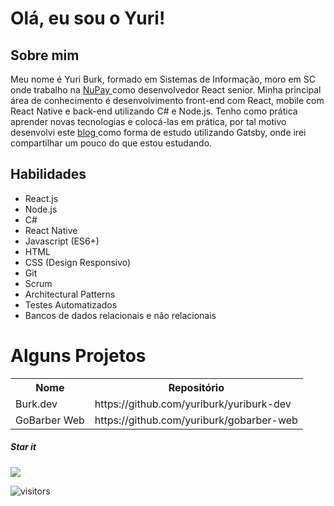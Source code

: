 <h1>Olá, eu sou o Yuri!</h1>

<h2>Sobre mim</h2>
        <p>
          Meu nome é Yuri Burk, formado em Sistemas de
          Informação, moro em SC onde trabalho na
          <a
            target="_blank"
            rel="noopener noreferrer"
            href="https://nupaybusiness.com.br/"
          >
            NuPay
          </a>
          como desenvolvedor React senior. Minha principal área de conhecimento é desenvolvimento front-end com React, mobile com React Native e back-end utilizando C# e Node.js. Tenho como prática aprender novas tecnologias e colocá-las em prática, por
          tal motivo desenvolvi este  <a
            target="_blank"
            rel="noopener noreferrer"
            href="https://blog.burk.dev/"
          >
            blog
          </a> como forma de estudo utilizando
          Gatsby, onde irei compartilhar um pouco do que estou estudando.
        </p>
<h2>Habilidades</h2>
        <ul>
          <li>React.js</li>
          <li>Node.js</li>
          <li>C#</li>
          <li>React Native</li>
          <li>Javascript (ES6+)</li>
          <li>HTML</li>
          <li>CSS (Design Responsivo)</li>
          <li>Git</li>
          <li>Scrum</li>
          <li>Architectural Patterns</li>
          <li>Testes Automatizados</li>
          <li>Bancos de dados relacionais e não relacionais</li>
        </ul>

<h1>Alguns Projetos</h1>
<table>
        <tr>
                <th>Nome</th>
                <th>Repositório</th>
        </tr>
        <tr>
                <td>Burk.dev</td>
                <td>https://github.com/yuriburk/yuriburk-dev</td>
        </tr>
        <tr>
                <td>GoBarber Web</td>
                <td>https://github.com/yuriburk/gobarber-web</td>
        </tr>
</table>
<h5>Star it</h5>
<img src="https://64.media.tumblr.com/eb653d87abd2fa2cdb8b0e15cf66fe4b/7dc3bebb6d7aeee8-74/s1280x1920/12ca742581a1e483bec3350285f40982526527ef.gifv" />

![visitors](https://visitor-badge.glitch.me/badge?page_id=yuriburk.visitor-badge)
